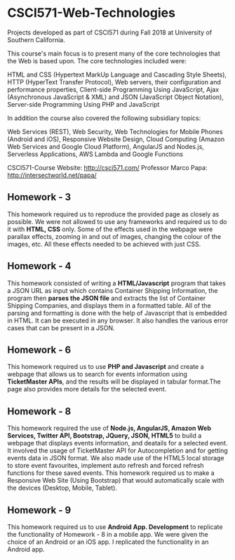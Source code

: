 # CSCI571-Web-Technologies
Projects developed as part of CSCI571 during Fall 2018 at University of Southern California. 

This course's main focus is to present many of the core technologies that the Web is based upon. The core technologies included were:

HTML and CSS (Hypertext MarkUp Language and Cascading Style Sheets),
HTTP (HyperText Transfer Protocol),
Web servers, their configuration and performance properties,
Client-side Programming Using JavaScript,
Ajax (Asynchronous JavaScript & XML) and JSON (JavaScript Object Notation),
Server-side Programming Using PHP and JavaScript

In addition the course  also covered the following subsidiary topics:

Web Services (REST),
Web Security,
Web Technologies for Mobile Phones (Android and iOS),
Responsive Website Design,
Cloud Computing (Amazon Web Services and Google Cloud Platform),
AngularJS and Nodes.js,
Serverless Applications,
AWS Lambda and Google Functions

CSCI571-Course Website: http://csci571.com/
Professor Marco Papa: http://intersectworld.net/papa/

## Homework - 3
This homework required us to reproduce the provided page as closely as possible. We were not allowed to use any frameworks and required us to do it with **HTML, CSS** only. Some of the effects used in the webpage were parallax effects, zooming in and out of images, changing the colour of the images, etc. All these effects needed to be achieved with just CSS.

## Homework - 4
This homework consisted of writing a **HTML/Javascript** program that takes a JSON URL as input which contains Container Shipping Information, the program then **parses the JSON file** and extracts the list of Container Shipping Companies, and displays them in a formatted table. All of the parsing and formatting is done with the help of Javascript that is embedded in HTML. It can be executed in any browser. It also handles the various error cases that can be present in a JSON.

## Homework - 6
This homework required us to use **PHP and Javascript** and create a webpage that allows us to search for events information using **TicketMaster APIs**, and the results will be displayed in tabular format.The page also provides more details for the selected event.  

## Homework - 8
This homework required the use of **Node.js, AngularJS, Amazon Web Services, Twitter API, Bootstrap, JQuery, JSON, HTML5** to build a webpage that displays events information, and deatails for a selected event. It involved the usage of TicketMaster API for Autocompletion and for getting events data in JSON format. We also made use of the HTML5 local storage to store event favourites, implement auto refresh and forced refresh functions for these saved events. This homework required us to make a Responsive Web Site (Using Bootstrap) that would automatically scale with the devices (Desktop, Mobile, Tablet).

## Homework - 9
This homework required us to use **Android App. Development** to replicate the functionality of Homework - 8 in a mobile app. We were given the choice of an Android or an iOS app. I replicated the functionality in an Android app. 

